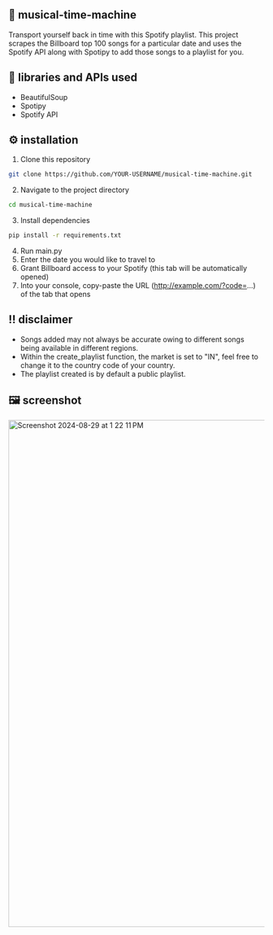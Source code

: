 ## 🎵 musical-time-machine
Transport yourself back in time with this Spotify playlist. This project scrapes the Billboard top 100 songs for a particular date and uses the Spotify API along with Spotipy to add those songs to a playlist for you.

## 🧰 libraries and APIs used
- BeautifulSoup
- Spotipy
- Spotify API

## ⚙️ installation 
1. Clone this repository
```bash
git clone https://github.com/YOUR-USERNAME/musical-time-machine.git
```
2. Navigate to the project directory
```bash
cd musical-time-machine
```
3. Install dependencies
```bash
pip install -r requirements.txt
```
4. Run main.py
5. Enter the date you would like to travel to
6. Grant Billboard access to your Spotify (this tab will be automatically opened)
7. Into your console, copy-paste the URL (http://example.com/?code=...) of the tab that opens

## ‼️ disclaimer
- Songs added may not always be accurate owing to different songs being available in different regions.
- Within the create_playlist function, the market is set to "IN", feel free to change it to the country code of your country.
- The playlist created is by default a public playlist.

## 🖼️ screenshot
<img width="997" alt="Screenshot 2024-08-29 at 1 22 11 PM" src="https://github.com/user-attachments/assets/1a054918-d940-41db-96af-ae0cf99f50ab">
